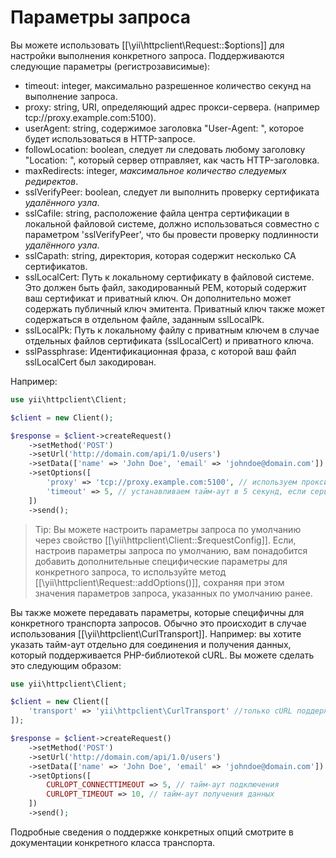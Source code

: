 Параметры запроса
===============

Вы можете использовать [[\yii\httpclient\Request::$options]] для настройки выполнения конкретного запроса.
Поддерживаются следующие параметры (регистрозависимые):
 - timeout: integer, максимально разрешенное количество секунд на выполнение запроса.
 - proxy: string, URI, определяющий адрес прокси-сервера. (например tcp://proxy.example.com:5100).
 - userAgent: string, содержимое заголовка "User-Agent: ", которое будет использоваться в HTTP-запросе.
 - followLocation: boolean, следует ли следовать любому заголовку "Location: ", который сервер отправляет, как часть HTTP-заголовка.
 - maxRedirects: integer, *максимальное количество следуемых редиректов*.
 - sslVerifyPeer: boolean, следует ли выполнить проверку сертификата *удалённого узла*.
 - sslCafile: string, расположение файла центра сертификации в локальной файловой системе, должно использоваться совместно с 
   параметром 'sslVerifyPeer', что бы провести проверку подлинности *удалённого узла*.
 - sslCapath: string, директория, которая содержит несколько CA сертификатов.
 - sslLocalCert: Путь к локальному сертификату в файловой системе. Это должен быть файл, закодированный PEM, который содержит ваш сертификат и приватный ключ. Он дополнительно может содержать публичный ключ эмитента. Приватный ключ также может содержаться в отдельном файле, заданным sslLocalPk. 
 - sslLocalPk: Путь к локальному файлу с приватным ключем в случае отдельных файлов сертификата (sslLocalCert) и приватного ключа. 
 - sslPassphrase: Идентификационная фраза, с которой ваш файл sslLocalCert был закодирован.

Например:

```php
use yii\httpclient\Client;

$client = new Client();

$response = $client->createRequest()
    ->setMethod('POST')
    ->setUrl('http://domain.com/api/1.0/users')
    ->setData(['name' => 'John Doe', 'email' => 'johndoe@domain.com'])
    ->setOptions([
        'proxy' => 'tcp://proxy.example.com:5100', // используем прокси
        'timeout' => 5, // устанавливаем тайм-аут в 5 секунд, если сервер не отвечает
    ])
    ->send();
```

> Tip: Вы можете настроить параметры запроса по умолчанию через свойство [[\yii\httpclient\Client::$requestConfig]].
  Если, настроив параметры запроса по умолчанию, вам понадобится добавить дополнительные специфические параметры для 
  конкретного  запроса, то используйте метод [[\yii\httpclient\Request::addOptions()]], сохраняя при этом значения 
  параметров запроса, указанных по умолчанию ранее.

Вы также можете передавать параметры, которые специфичны для конкретного транспорта запросов. Обычно это происходит в 
случае использования [[\yii\httpclient\CurlTransport]]. Например: вы хотите указать тайм-аут отдельно для 
соединения и получения данных, который поддерживается PHP-библиотекой cURL. Вы можете сделать это следующим образом:

```php
use yii\httpclient\Client;

$client = new Client([
    'transport' => 'yii\httpclient\CurlTransport' //только cURL поддерживает нужные нам параметры
]);

$response = $client->createRequest()
    ->setMethod('POST')
    ->setUrl('http://domain.com/api/1.0/users')
    ->setData(['name' => 'John Doe', 'email' => 'johndoe@domain.com'])
    ->setOptions([
        CURLOPT_CONNECTTIMEOUT => 5, // тайм-аут подключения
        CURLOPT_TIMEOUT => 10, // тайм-аут получения данных
    ])
    ->send();
```

Подробные сведения о поддержке конкретных опций смотрите в документации конкретного класса транспорта.
